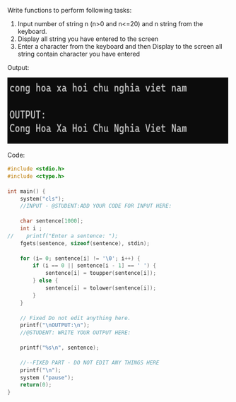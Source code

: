 Write functions to perform following tasks:
1. Input number of string n (n>0 and n<=20) and n string from the keyboard.
2. Display all string you have entered to the screen
3. Enter a character from the keyboard and then Display to the screen all string contain character you have entered

Output:

<img src="1503.png" alt="drawing" style="width:500px; height:150px"/>

Code:

```cpp
#include <stdio.h>
#include <ctype.h>

int main() {
	system("cls");
  	//INPUT - @STUDENT:ADD YOUR CODE FOR INPUT HERE:
  	
    char sentence[1000];
    int i ;
//    printf("Enter a sentence: ");
    fgets(sentence, sizeof(sentence), stdin);
    
    for (i= 0; sentence[i] != '\0'; i++) {
        if (i == 0 || sentence[i - 1] == ' ') {
            sentence[i] = toupper(sentence[i]);
        } else {
            sentence[i] = tolower(sentence[i]);
        }
    }
    
    // Fixed Do not edit anything here.
    printf("\nOUTPUT:\n");
    //@STUDENT: WRITE YOUR OUTPUT HERE:
    
    printf("%s\n", sentence);
    
    //--FIXED PART - DO NOT EDIT ANY THINGS HERE
    printf("\n");
    system ("pause");
    return(0);
}
```
